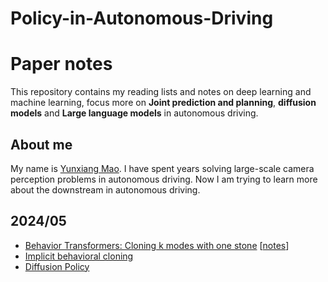 # Policy-in-Autonomous-Driving

# Paper notes
This repository contains my reading lists and notes on deep learning and machine learning, focus more on **Joint prediction and planning**, **diffusion models** and **Large language models** in autonomous driving.

## About me
My name is [Yunxiang Mao](https://www.linkedin.com/in/yunxiang-mao-217b35a7/). I have spent years solving large-scale camera perception problems in autonomous driving. Now I am trying to learn more about the downstream in autonomous driving.

## 2024/05
- [Behavior Transformers: Cloning k modes with one stone](https://github.com/notmahi/bet) [[notes](notes/behaviortransformer.md)]
- [Implicit behavioral cloning](https://implicitbc.github.io/) 
- [Diffusion Policy](https://diffusion-policy.cs.columbia.edu/) 
